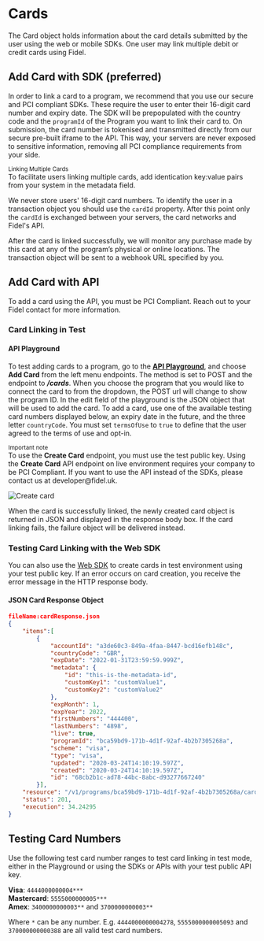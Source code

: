 # Cards
The Card object holds information about the card details submitted by the user using the web or mobile SDKs. One user may link multiple debit or credit cards using Fidel. 

## Add Card with SDK (preferred)

In order to link a card to a program, we recommend that you use our secure and PCI compliant SDKs. These require the user to enter their 16-digit card number and expiry date.  The SDK will be prepopulated with the country code and the `programId` of the Program you want to link their card to. On submission, the card number is tokenised and transmitted directly from our secure pre-built iframe to the API. This way, your servers are never exposed to sensitive information, removing all PCI compliance requirements from your side.

<div class="info-box">
  <small>Linking Multiple Cards</small><br/>
  To facilitate users linking multiple cards, add identication key:value pairs from your system in the metadata field.
</div> 

We never store users' 16-digit card numbers. To identify the user in a transaction object you should use the `cardId` property. After this point only the `cardId` is exchanged between your servers, the card networks and Fidel's API.

After the card is linked successfully, we will monitor any purchase made by this card at any of the program’s physical or online locations. The transaction object will be sent to a webhook URL specified by you.

## Add Card with API

To add a card using the API, you must be PCI Compliant.  Reach out to your Fidel contact for more information.

### Card Linking in Test

#### API Playground
To test adding cards to a program, go to the [**API Playground**](https://dashboard.fidel.uk/playground), and choose **Add Card** from the left menu endpoints.  The method is set to POST and the endpoint to **_/cards_**.  When you choose the program that you would like to connect the card to from the dropdown, the POST url will change to show the program ID.  In the edit field of the playground is the JSON object that will be used to add the card. To add a card, use one of the available testing card numbers displayed below, an expiry date in the future, and the three letter `countryCode`. You must set `termsOfUse` to `true` to define that the user agreed to the terms of use and opt-in. 

<div class="info-box">
    <small>Important note</small><br/>
    To use the <strong>Create Card</strong> endpoint, you must use the test public key. Using the <strong>Create Card</strong> API endpoint on live environment requires your company to be PCI Compliant. If you want to use the API instead of the SDKs, please contact us at developer@fidel.uk.
</div>

![Create card](https://docs.fidel.uk/assets/images/create-card.png "Create card")

When the card is successfully linked, the newly created card object is returned in JSON and displayed in the response body box. If the card linking fails, the failure object will be delivered instead.  

### Testing Card Linking with the Web SDK

You can also use the [Web SDK](/web-sdk) to create cards in test environment using your test public key. If an error occurs on card creation, you receive the error message in the HTTP response body.

#### JSON Card Response Object

```json
fileName:cardResponse.json
{
    "items":[
        {
            "accountId": "a3de60c3-849a-4faa-8447-bcd16efb148c",
            "countryCode": "GBR",
            "expDate": "2022-01-31T23:59:59.999Z",
            "metadata": {
                "id": "this-is-the-metadata-id",
                "customKey1": "customValue1",
                "customKey2": "customValue2"
            },
            "expMonth": 1,
            "expYear": 2022,
            "firstNumbers": "444400",
            "lastNumbers": "4898",
            "live": true,
            "programId": "bca59bd9-171b-4d1f-92af-4b2b7305268a",
            "scheme": "visa",
            "type": "visa",
            "updated": "2020-03-24T14:10:19.597Z",
            "created": "2020-03-24T14:10:19.597Z",
            "id": "68cb2b1c-ad78-44bc-8abc-d93277667240"
        }],
    "resource": "/v1/programs/bca59bd9-171b-4d1f-92af-4b2b7305268a/cards",
    "status": 201,
    "execution": 34.24295
}
```

## Testing Card Numbers

Use the following test card number ranges to test card linking in test mode, either in the Playground or using the SDKs or APIs with your test public API key.

**Visa**: `4444000000004***`  
**Mastercard**: `5555000000005***`  
**Amex**: `3400000000003**` and `3700000000003**`

Where `*` can be any number. E.g. `4444000000004278`, `5555000000005093` and `370000000000388` are all valid test card numbers.
